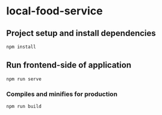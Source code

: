 # local-food-service

## Project setup and install dependencies

```
npm install
```

## Run frontend-side of application

```
npm run serve
```

### Compiles and minifies for production

```
npm run build
```
